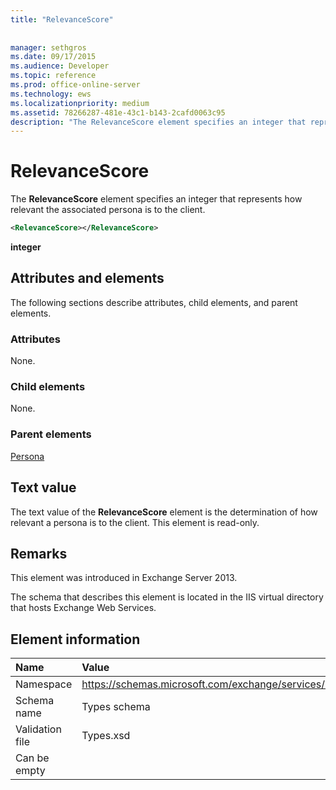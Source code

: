 ```yaml
---
title: "RelevanceScore"
 
 
manager: sethgros
ms.date: 09/17/2015
ms.audience: Developer
ms.topic: reference
ms.prod: office-online-server
ms.technology: ews
ms.localizationpriority: medium
ms.assetid: 78266287-481e-43c1-b143-2cafd0063c95
description: "The RelevanceScore element specifies an integer that represents how relevant the associated persona is to the client."
---
```


# RelevanceScore

The **RelevanceScore** element specifies an integer that represents how relevant the associated persona is to the client. 
  
```XML
<RelevanceScore></RelevanceScore>
```

 **integer**
## Attributes and elements

The following sections describe attributes, child elements, and parent elements.
  
### Attributes

None.
  
### Child elements

None.
  
### Parent elements

[Persona](persona.md)
  
## Text value

The text value of the **RelevanceScore** element is the determination of how relevant a persona is to the client. This element is read-only. 
  
## Remarks

This element was introduced in Exchange Server 2013.
  
The schema that describes this element is located in the IIS virtual directory that hosts Exchange Web Services.
  
## Element information

|**Name**|**Value**|
|:-----|:-----|
|Namespace  <br/> |https://schemas.microsoft.com/exchange/services/2006/types  <br/> |
|Schema name  <br/> |Types schema  <br/> |
|Validation file  <br/> |Types.xsd  <br/> |
|Can be empty  <br/> ||
   

